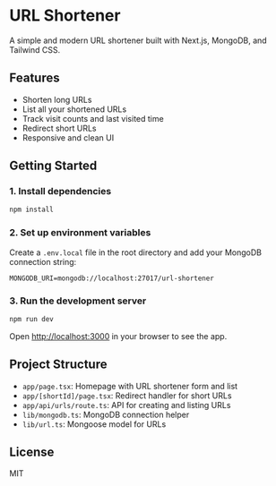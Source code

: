 # URL Shortener

A simple and modern URL shortener built with Next.js, MongoDB, and Tailwind CSS.

## Features
- Shorten long URLs
- List all your shortened URLs
- Track visit counts and last visited time
- Redirect short URLs
- Responsive and clean UI

## Getting Started

### 1. Install dependencies
```bash
npm install
```

### 2. Set up environment variables
Create a `.env.local` file in the root directory and add your MongoDB connection string:
```
MONGODB_URI=mongodb://localhost:27017/url-shortener
```

### 3. Run the development server
```bash
npm run dev
```

Open [http://localhost:3000](http://localhost:3000) in your browser to see the app.

## Project Structure
- `app/page.tsx`: Homepage with URL shortener form and list
- `app/[shortId]/page.tsx`: Redirect handler for short URLs
- `app/api/urls/route.ts`: API for creating and listing URLs
- `lib/mongodb.ts`: MongoDB connection helper
- `lib/url.ts`: Mongoose model for URLs

## License
MIT

